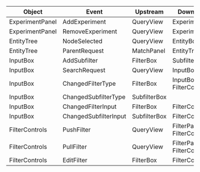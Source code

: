 

|Object|Event|Upstream|Downstream|
|-|-|-|-|
|ExperimentPanel|AddExperiment|QueryView|ExperimentPanel|
|ExperimentPanel|RemoveExperiment|QueryView|ExperimentPanel|
|EntityTree|NodeSelected|QueryView|EntityBox|
|EntityTree|ParentRequest|MatchPanel|EntityTree|
|InputBox|AddSubfilter|FilterBox|SubfilterBox|
|InputBox|SearchRequest|QueryView|InputBox|
|InputBox|ChangedFilterType|FilterBox|InputBox, FilterControls|
|InputBox|ChangedSubfilterType|SubfilterBox||
|InputBox|ChangedFilterInput|FilterBox|FilterControls|
|InputBox|ChangedSubfilterInput|SubfilterBox|FilterControls|
|FilterControls|PushFilter|QueryView|FilterPanel --> FilterControls|
|FilterControls|PullFilter|QueryView|FilterPanel --> FilterControls|
|FilterControls|EditFilter|FilterBox|FilterControls|